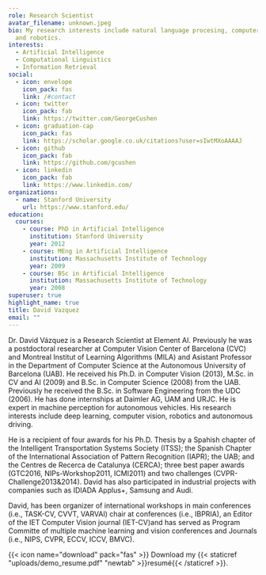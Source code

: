 ```yaml
---
role: Research Scientist
avatar_filename: unknown.jpeg
bio: My research interests include natural language procesing, computer vision,
  and robotics.
interests:
  - Artificial Intelligence
  - Computational Linguistics
  - Information Retrieval
social:
  - icon: envelope
    icon_pack: fas
    link: /#contact
  - icon: twitter
    icon_pack: fab
    link: https://twitter.com/GeorgeCushen
  - icon: graduation-cap
    icon_pack: fas
    link: https://scholar.google.co.uk/citations?user=sIwtMXoAAAAJ
  - icon: github
    icon_pack: fab
    link: https://github.com/gcushen
  - icon: linkedin
    icon_pack: fab
    link: https://www.linkedin.com/
organizations:
  - name: Stanford University
    url: https://www.stanford.edu/
education:
  courses:
    - course: PhD in Artificial Intelligence
      institution: Stanford University
      year: 2012
    - course: MEng in Artificial Intelligence
      institution: Massachusetts Institute of Technology
      year: 2009
    - course: BSc in Artificial Intelligence
      institution: Massachusetts Institute of Technology
      year: 2008
superuser: true
highlight_name: true
title: David Vazquez
email: ""
---
```

Dr. David Vázquez is a Research Scientist at Element AI. Previously he was a postdoctoral researcher at Computer Vision Center of Barcelona (CVC) and Montreal Institut of Learning Algorithms (MILA) and Asistant Professor in the Department of Computer Science at the Autonomous University of Barcelona (UAB). He received his Ph.D. in Computer Vision (2013), M.Sc. in CV and AI (2009) and B.Sc. in Computer Science (2008) from the UAB. Previously he received the B.Sc. in Software Engineering from the UDC (2006). He has done internships at Daimler AG, UAM and URJC. He is expert in machine perception for autonomous vehicles. His research interests include deep learning, computer vision, robotics and autonomous driving.

He is a recipient of four awards for his Ph.D. Thesis by a Spahish chapter of the Intelligent Transportation Systems Society (ITSS); the Spanish Chapter of the International Association of Pattern Recognition (IAPR); the UAB; and the Centres de Recerca de Catalunya (CERCA); three best paper awards (GTC2016, NIPs-Workshop2011, ICMI2011) and two challenges (CVPR-Challenge2013&2014). David has also participated in industrial projects with companies such as IDIADA Applus+, Samsung and Audi.

David, has been organizer of international workshops in main conferences (i.e., TASK-CV, CVVT, VARVAI) chair at conferences (i.e., IBPRIA), an Editor of the IET Computer Vision journal (IET-CV)and has served as Program Committe of multiple machine learning and vision conferences and Journals (i.e., NIPS, CVPR, ECCV, ICCV, BMVC).

{{< icon name="download" pack="fas" >}} Download my {{< staticref "uploads/demo_resume.pdf" "newtab" >}}resumé{{< /staticref >}}.